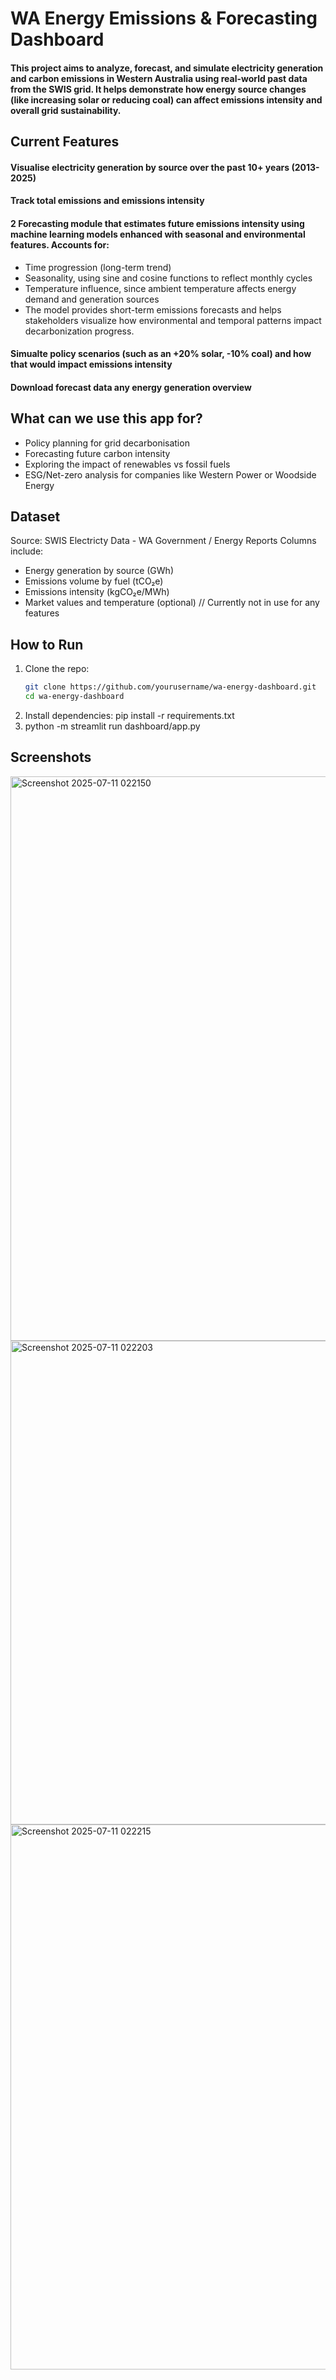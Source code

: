 # WA Energy Emissions & Forecasting Dashboard
#### This project aims to analyze, forecast, and simulate electricity generation and carbon emissions in Western Australia using real-world past data from the SWIS grid. It helps demonstrate how energy source changes (like increasing solar or reducing coal) can affect emissions intensity and overall grid sustainability. 

## Current Features
#### Visualise electricity generation by source over the past 10+ years (2013-2025)
#### Track total emissions and emissions intensity
#### 2 Forecasting module that estimates future emissions intensity using machine learning models enhanced with seasonal and environmental features. Accounts for:
- Time progression (long-term trend)
- Seasonality, using sine and cosine functions to reflect monthly cycles
- Temperature influence, since ambient temperature affects energy demand and generation sources
- The model provides short-term emissions forecasts and helps stakeholders visualize how environmental and temporal patterns impact decarbonization progress.
#### Simualte policy scenarios (such as an +20% solar, -10% coal) and how that would impact emissions intensity
#### Download forecast data any energy generation overview

## What can we use this app for?
- Policy planning for grid decarbonisation
- Forecasting future carbon intensity
- Exploring the impact of renewables vs fossil fuels
- ESG/Net-zero analysis for companies like Western Power or Woodside Energy

## Dataset
Source: SWIS Electricty Data - WA Government / Energy Reports
Columns include:
  - Energy generation by source (GWh)
  - Emissions volume by fuel (tCO₂e)
  - Emissions intensity (kgCO₂e/MWh)
  - Market values and temperature (optional) // Currently not in use for any features

## How to Run
1. Clone the repo:
   ```bash
   git clone https://github.com/yourusername/wa-energy-dashboard.git
   cd wa-energy-dashboard
2. Install dependencies:
   pip install -r requirements.txt
3. python -m streamlit run dashboard/app.py

## Screenshots
<img width="957" height="903" alt="Screenshot 2025-07-11 022150" src="https://github.com/user-attachments/assets/76b5b41a-a8f8-4cc0-85ca-be523c6cecdb" /> <img width="957" height="774" alt="Screenshot 2025-07-11 022203" src="https://github.com/user-attachments/assets/a340271a-801d-4fc2-97c0-67df2bb96bbf" /> <img width="949" height="872" alt="Screenshot 2025-07-11 022215" src="https://github.com/user-attachments/assets/91d3f310-8522-4cea-aedd-d87ec59caa69" />


